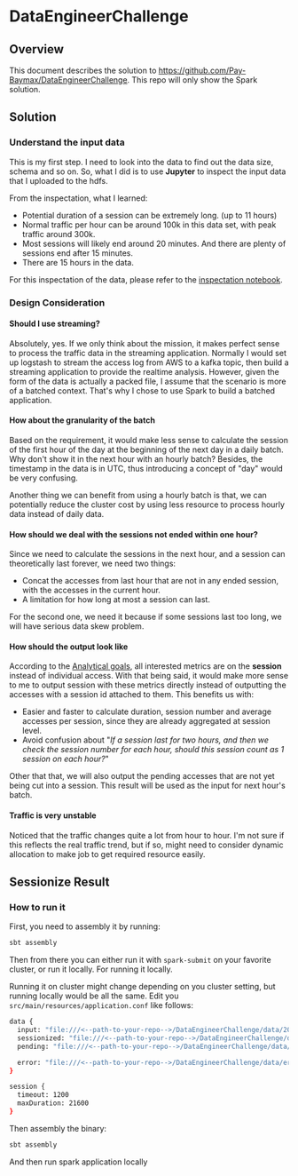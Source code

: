 # DataEngineerChallenge


## Overview

This document describes the solution to https://github.com/Pay-Baymax/DataEngineerChallenge.
This repo will only show the Spark solution.


## Solution
### Understand the input data
This is my first step. I need to look into the data to find out the  data size, schema and so on.
So, what I did is to use **Jupyter** to inspect the input data that I uploaded to the hdfs.

From the inspectation, what I learned:
- Potential duration of a session can be extremely long. (up to 11 hours)
- Normal traffic per hour can be around 100k in this data set, with peak traffic around 300k.
- Most sessions will likely end around 20 minutes. And there are plenty of sessions end after 15 minutes.
- There are 15 hours in the data.

For this inspectation of the data, please refer to the [inspectation notebook](./doc/Data%20Inspect/Data%20Inspect.md).

### Design Consideration

#### Should I use streaming?

Absolutely, yes. If we only think about the mission, it makes perfect sense to process the traffic data in the streaming application.
Normally I would set up logstash to stream the access log from AWS to a kafka topic, then build a streaming application to provide the realtime analysis.
However, given the form of the data is actually a packed file, I assume that the scenario is more of a batched context.
That's why I chose to use Spark to build a batched application.


#### How about the granularity of the batch

Based on the requirement, it would make less sense to calculate the session of the first hour of the day at the beginning of the next day in a daily batch.
Why don't show it in the next hour with an hourly batch?
Besides, the timestamp in the data is in UTC, thus introducing a concept of "day" would be very confusing.

Another thing we can benefit from using a hourly batch is that, we can potentially reduce the cluster cost by using less resource to process hourly data instead of daily data.

#### How should we deal with the sessions not ended within one hour?

Since we need to calculate the sessions in the next hour, and a session can theoretically last forever,
we need two things:
- Concat the accesses from last hour that are not in any ended session, with the accesses in the current hour.
- A limitation for how long at most a session can last.

For the second one, we need it because if some sessions last too long, we will have serious data skew problem.

#### How should the output look like

According to the [Analytical goals](https://github.com/Pay-Baymax/DataEngineerChallenge#processing--analytical-goals),
all interested metrics are on the **session** instead of individual access.
With that being said, it would make more sense to me to output session with these metrics directly instead of outputting the accesses with a session id attached to them.
This benefits us with:
- Easier and faster to calculate duration, session number and average accesses per session, since they are already aggregated at session level.
- Avoid confusion about "*If a session last for two hours, and then we check the session number for each hour, should this session count as 1 session on each hour?*"

Other that that, we will also output the pending accesses that are not yet being cut into a session. This result will be used as the input for next hour's batch.

#### Traffic is very unstable

Noticed that the traffic changes quite a lot from hour to hour. I'm not sure if this reflects the real traffic trend, but if so, might need to consider dynamic allocation to make job to get required resource easily.


## Sessionize Result

### How to run it

First, you need to assembly it by running:

```bash
sbt assembly
```

Then from there you can either run it with `spark-submit` on your favorite cluster, or run it locally.
For running it locally.

Running it on cluster might change depending on you cluster setting, but running locally would be all the same.
Edit you `src/main/resources/application.conf` like follows:
```bash
data {
  input: "file:///<--path-to-your-repo-->/DataEngineerChallenge/data/2015_07_22_mktplace_shop_web_log_sample.log.gz"
  sessionized: "file:///<--path-to-your-repo-->/DataEngineerChallenge/data/sessionized"
  pending: "file:///<--path-to-your-repo-->/DataEngineerChallenge/data/pending"

  error: "file:///<--path-to-your-repo-->/DataEngineerChallenge/data/error"
}

session {
  timeout: 1200
  maxDuration: 21600
}
```

Then assembly the binary:


```bash
sbt assembly
```

And then run spark application locally